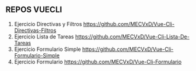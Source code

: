 ## REPOS VUECLI
1. Ejercicio Directivas y Filtros https://github.com/MECVxD/Vue-Cli-Directivas-Filtros
2. Ejercicio Lista de Tareas https://github.com/MECVxD/Vue-Cli-Lista-De-Tareas
3. Ejercicio Formulario Simple https://github.com/MECVxD/Vue-Cli-Formulario-Simple
4. Ejercicio Formulario https://github.com/MECVxD/Vue-Cli-Formulario